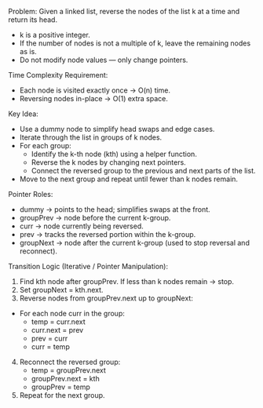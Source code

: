 Problem:
Given a linked list, reverse the nodes of the list k at a time and return its head.

- k is a positive integer.
- If the number of nodes is not a multiple of k, leave the remaining nodes as is.
- Do not modify node values — only change pointers.

Time Complexity Requirement:

- Each node is visited exactly once → O(n) time.
- Reversing nodes in-place → O(1) extra space.

Key Idea:

- Use a dummy node to simplify head swaps and edge cases.
- Iterate through the list in groups of k nodes.
- For each group:
  - Identify the k-th node (kth) using a helper function.
  - Reverse the k nodes by changing next pointers.
  - Connect the reversed group to the previous and next parts of the list.
- Move to the next group and repeat until fewer than k nodes remain.

Pointer Roles:

- dummy → points to the head; simplifies swaps at the front.
- groupPrev → node before the current k-group.
- curr → node currently being reversed.
- prev → tracks the reversed portion within the k-group.
- groupNext → node after the current k-group (used to stop reversal and reconnect).

Transition Logic (Iterative / Pointer Manipulation):

1. Find kth node after groupPrev. If less than k nodes remain → stop.
2. Set groupNext = kth.next.
3. Reverse nodes from groupPrev.next up to groupNext:

- For each node curr in the group:
  - temp = curr.next
  - curr.next = prev
  - prev = curr
  - curr = temp

4. Reconnect the reversed group:
   - temp = groupPrev.next
   - groupPrev.next = kth
   - groupPrev = temp
5. Repeat for the next group.
